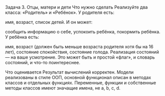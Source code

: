 Задача 3. Отцы, матери и дети
Что нужно сделать
Реализуйте два класса: «Родитель» и «Ребёнок». У родителя есть:

имя,
возраст,
список детей.
И он может:

сообщить информацию о себе,
успокоить ребёнка,
покормить ребёнка.
У ребёнка есть:

имя,
возраст (должен быть меньше возраста родителя хотя бы на 16 лет),
состояние спокойствия,
состояние голода.
Реализация состояний — на ваше усмотрение. Это может быть и простой «флаг», и словарь состояний, и что-то поинтереснее.

Что оценивается
Результат вычислений корректен.
Модели реализованы в стиле ООП, основной функционал описан в методах классов и отдельных функциях.
Переменные, функции и собственные методы классов имеют значащие имена, не a, b, c, d.